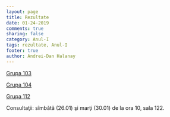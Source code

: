 ```yaml
---
layout: page
title: Rezultate  
date: 01-24-2019
comments: true
sharing: false
category: Anul-I
tags: rezultate, Anul-I
footer: true
author: Andrei-Dan Halanay
---
```


[Grupa 103](pdf/103.pdf)

[Grupa 104](pdf/104.pdf)

[Grupa 112](pdf/112.pdf)

Consultaţii: sîmbătă (26.01) şi marţi (30.01) de la ora 10, sala 122.
